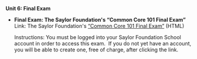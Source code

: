 **Unit 6: Final Exam** <span id="6"></span> 
-   **Final Exam: The Saylor Foundation's “Common Core 101 Final Exam”**
    Link: The Saylor Foundation's [“Common Core 101 Final
    Exam”](http://school.saylor.org/mod/quiz/view.php?id=1078) (HTML)  
      
     Instructions: You must be logged into your Saylor Foundation School
    account in order to access this exam.  If you do not yet have an
    account, you will be able to create one, free of charge, after
    clicking the link. 


